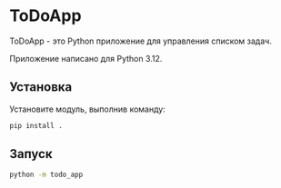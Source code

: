 # ToDoApp

ToDoApp - это Python приложение для управления списком задач.

Приложение написано для Python 3.12.

## Установка

Установите модуль, выполнив команду:

```sh
pip install .
```

## Запуск

```sh
python -m todo_app
```